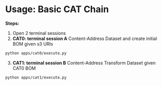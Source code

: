 # Usage: Basic CAT Chain
**Steps:**
1. Open 2 terminal sessions
2. **CAT0: terminal session A** Content-Address Dataset and create initial BOM given s3 URIs
```bash
python apps/cat0/execute.py
```
3. **CAT1: terminal session B** Content-Address Transform Dataset given CAT0 BOM
```bash
python apps/cat1/execute.py
```
